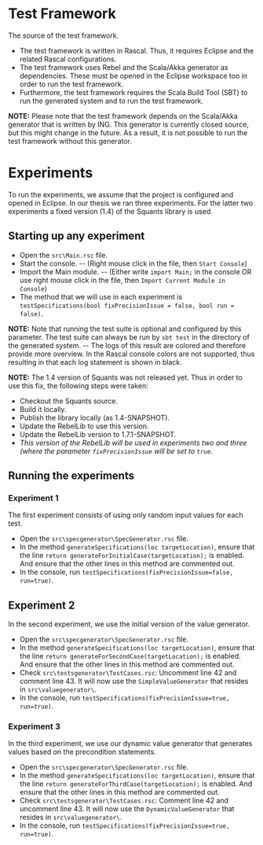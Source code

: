 # Test Framework
The source of the test framework.
* The test framework is written in Rascal. Thus, it requires Eclipse and the related Rascal configurations.
* The test framework uses Rebel and the Scala/Akka generator as dependencies. These must be opened in the Eclipse workspace too in order to run the test framework.
* Furthermore, the test framework requires the Scala Build Tool (SBT) to run the generated system and to run the test framework.

**NOTE:** Please note that the test framework depends on the Scala/Akka generator that is written by ING. This generator is currently closed source, but this might change in the future. As a result, it is not possible to run the test framework without this generator.

# Experiments
To run the experiments, we assume that the project is configured and opened in Eclipse.
In our thesis we ran three experiments. For the latter two experiments a fixed version (1.4) of the Squants library is used.

## Starting up any experiment
- Open the `src\Main.rsc` file.
- Start the console. -- (Right mouse click in the file, then `Start Console`)
- Import the Main module. -- (Either write `import Main;` in the console OR use right mouse click in the file, then `Import Current Module in Console`)
- The method that we will use in each experiment is `testSpecifications(bool fixPrecisionIssue = false, bool run = false)`.

**NOTE:** Note that running the test suite is optional and configured by this parameter. The test suite can always be run by `sbt test` in the directory of the generated system. -- The logs of this result are colored and therefore provide more overview. In the Rascal console colors are not supported, thus resulting in that each log statement is shown in black.

**NOTE:** The 1.4 version of Squants was not released yet. Thus in order to use this fix, the following steps were taken:
- Checkout the Squants source.
- Build it locally.
- Publish the library locally (as 1.4-SNAPSHOT).
- Update the RebelLib to use this version.
- Update the RebelLib version to 1.7.1-SNAPSHOT.
- _This version of the RebelLib will be used in experiments two and three (where the parameter `fixPrecisionIssue` will be set to `true`._

## Running the experiments

### Experiment 1
The first experiment consists of using only random input values for each test.
- Open the `src\specgenerator\SpecGenerator.rsc` file.
- In the method `generateSpecifications(loc targetLocation)`, ensure that the line `return generateForInitialCase(targetLocation);` is enabled. And ensure that the other lines in this method are commented out.
- In the console, run `testSpecifications(fixPrecisionIssue=false, run=true)`.

## Experiment 2 
In the second experiment, we use the initial version of the value generator.
- Open the `src\specgenerator\SpecGenerator.rsc` file.
- In the method `generateSpecifications(loc targetLocation)`, ensure that the line `return generateForSecondCase(targetLocation);` is enabled. And ensure that the other lines in this method are commented out.
- Check `src\testsgenerator\TestCases.rsc`: Uncomment line 42 and comment line 43. It will now use the `SimpleValueGenerator` that resides in `src\valuegenerator\`.
- In the console, run `testSpecifications(fixPrecisionIssue=true, run=true)`.

### Experiment 3
In the third experiment, we use our dynamic value generator that generates values based on the precondition statements.
- Open the `src\specgenerator\SpecGenerator.rsc` file.
- In the method `generateSpecifications(loc targetLocation)`, ensure that the line `return generateForThirdCase(targetLocation);` is enabled. And ensure that the other lines in this method are commented out.
- Check `src\testsgenerator\TestCases.rsc`: Comment line 42 and uncomment line 43. It will now use the `DynamicValueGenerator` that resides in `src\valuegenerator\`.
- In the console, run `testSpecifications(fixPrecisionIssue=true, run=true)`.
